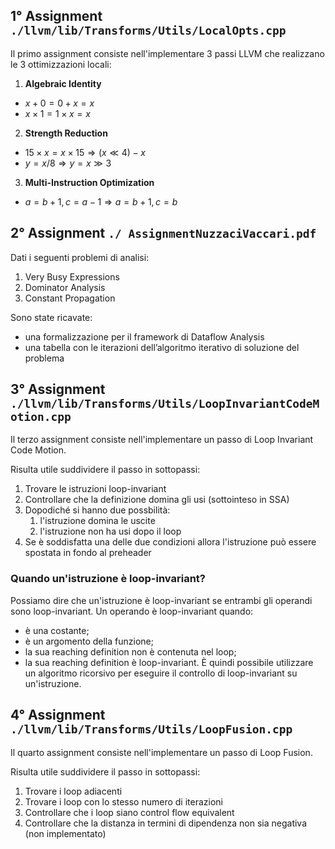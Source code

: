 ## 1° Assignment `./llvm/lib/Transforms/Utils/LocalOpts.cpp`

Il primo assignment consiste nell'implementare 3 passi LLVM che realizzano le 3 ottimizzazioni locali:
1. **Algebraic Identity**
- $` x + 0 = 0 + x = x `$
- $` x \times 1 = 1 \times x = x `$ 

2. **Strength Reduction**
- $` 15 \times x = x \times 15 \Rightarrow (x \ll 4) - x `$ 
- $` y = x / 8 \Rightarrow y = x \gg 3 `$ 

3. **Multi-Instruction Optimization** 
- $` a = b + 1, c = a - 1 \Rightarrow a = b + 1, c = b `$

## 2° Assignment `./ AssignmentNuzzaciVaccari.pdf`
Dati i seguenti problemi di analisi: 
1. Very Busy Expressions
2. Dominator Analysis
3. Constant Propagation

Sono state ricavate:
* una formalizzazione per il framework di Dataflow Analysis
* una tabella con le iterazioni dell’algoritmo iterativo di soluzione del problema


## 3° Assignment `./llvm/lib/Transforms/Utils/LoopInvariantCodeMotion.cpp`
Il terzo assignment consiste nell'implementare un passo di Loop Invariant Code Motion.

Risulta utile suddividere il passo in sottopassi:
1. Trovare le istruzioni loop-invariant
2. Controllare che la definizione domina gli usi (sottointeso in SSA)
3. Dopodiché si hanno due possbilità:
   1. l'istruzione domina le uscite
   2. l'istruzione non ha usi dopo il loop
4. Se è soddisfatta una delle due condizioni allora l'istruzione può essere spostata in fondo al preheader

### Quando un'istruzione è loop-invariant?
Possiamo dire che un'istruzione è loop-invariant se entrambi gli operandi sono loop-invariant.
Un operando è loop-invariant quando:
  - è una costante;
  - è un argomento della funzione;
  - la sua reaching definition non è contenuta nel loop;
  - la sua reaching definition è loop-invariant.
È quindi possibile utilizzare un algoritmo ricorsivo per eseguire il controllo di loop-invariant su un'istruzione.

## 4° Assignment `./llvm/lib/Transforms/Utils/LoopFusion.cpp`
Il quarto assignment consiste nell'implementare un passo di Loop Fusion.

Risulta utile suddividere il passo in sottopassi:
1. Trovare i loop adiacenti
2. Trovare i loop con lo stesso numero di iterazioni
3. Controllare che i loop siano control flow equivalent
4. Controllare che la distanza in termini di dipendenza non sia negativa (non implementato)
